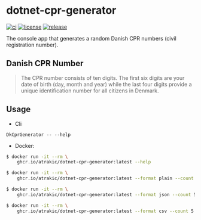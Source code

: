 # dotnet-cpr-generator

[![ci](https://github.com/atrakic/dotnet-cpr-generator/actions/workflows/ci.yml/badge.svg)](https://github.com/atrakic/dotnet-cpr-generator/actions/workflows/ci.yml)
[![license](https://img.shields.io/github/license/atrakic/dotnet-cpr-generator.svg)](https://github.com/atrakic/dotnet-cpr-generator/blob/main/LICENSE)
[![release](https://img.shields.io/github/release/atrakic/dotnet-cpr-generator/all.svg)](https://github.com/atrakic/dotnet-cpr-generator/releases)

The console app that generates a random Danish CPR numbers (civil registration number).


## Danish CPR Number

> The CPR number consists of ten digits.
> The first six digits are your date of birth (day, month and year) while the last four digits provide a unique identification number for all citizens in Denmark.


## Usage


- Cli

```
DkCprGenerator -- --help
```

- Docker:
```bash
$ docker run -it --rm \
    ghcr.io/atrakic/dotnet-cpr-generator:latest --help

$ docker run -it --rm \
    ghcr.io/atrakic/dotnet-cpr-generator:latest --format plain --count 5

$ docker run -it --rm \
    ghcr.io/atrakic/dotnet-cpr-generator:latest --format json --count 5

$ docker run -it --rm \
    ghcr.io/atrakic/dotnet-cpr-generator:latest --format csv --count 5
```
